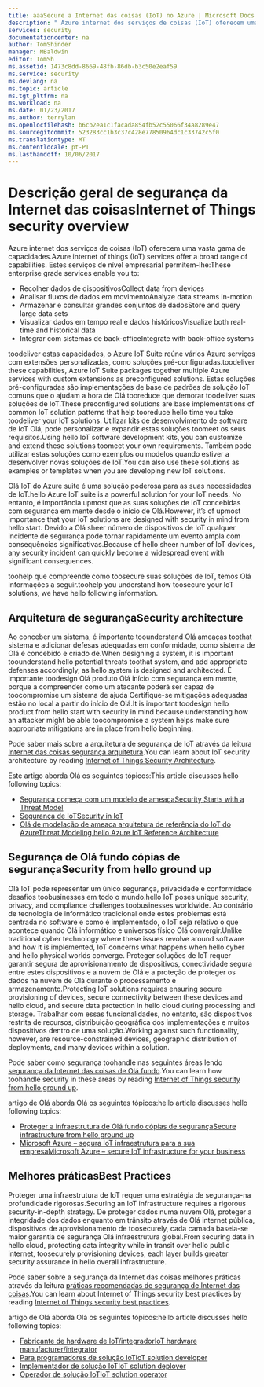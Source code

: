 ```yaml
---
title: aaaSecure a Internet das coisas (IoT) no Azure | Microsoft Docs
description: " Azure internet dos serviços de coisas (IoT) oferecem uma vasta gama de capacidades. Este artigo ajuda-o a compreender como toosecure suas soluções de IoT no Azure. "
services: security
documentationcenter: na
author: TomShinder
manager: MBaldwin
editor: TomSh
ms.assetid: 1473c8dd-8669-48fb-86db-b3c50e2eaf59
ms.service: security
ms.devlang: na
ms.topic: article
ms.tgt_pltfrm: na
ms.workload: na
ms.date: 01/23/2017
ms.author: terrylan
ms.openlocfilehash: b6cb2ea1c1facada854fb52c55066f34a8289e47
ms.sourcegitcommit: 523283cc1b3c37c428e77850964dc1c33742c5f0
ms.translationtype: MT
ms.contentlocale: pt-PT
ms.lasthandoff: 10/06/2017
---
```

# <a name="internet-of-things-security-overview"></a><span data-ttu-id="e1373-104">Descrição geral de segurança da Internet das coisas</span><span class="sxs-lookup"><span data-stu-id="e1373-104">Internet of Things security overview</span></span>
<span data-ttu-id="e1373-105">Azure internet dos serviços de coisas (IoT) oferecem uma vasta gama de capacidades.</span><span class="sxs-lookup"><span data-stu-id="e1373-105">Azure internet of things (IoT) services offer a broad range of capabilities.</span></span> <span data-ttu-id="e1373-106">Estes serviços de nível empresarial permitem-lhe:</span><span class="sxs-lookup"><span data-stu-id="e1373-106">These enterprise grade services enable you to:</span></span>

* <span data-ttu-id="e1373-107">Recolher dados de dispositivos</span><span class="sxs-lookup"><span data-stu-id="e1373-107">Collect data from devices</span></span>
* <span data-ttu-id="e1373-108">Analisar fluxos de dados em movimento</span><span class="sxs-lookup"><span data-stu-id="e1373-108">Analyze data streams in-motion</span></span>
* <span data-ttu-id="e1373-109">Armazenar e consultar grandes conjuntos de dados</span><span class="sxs-lookup"><span data-stu-id="e1373-109">Store and query large data sets</span></span>
* <span data-ttu-id="e1373-110">Visualizar dados em tempo real e dados históricos</span><span class="sxs-lookup"><span data-stu-id="e1373-110">Visualize both real-time and historical data</span></span>
* <span data-ttu-id="e1373-111">Integrar com sistemas de back-office</span><span class="sxs-lookup"><span data-stu-id="e1373-111">Integrate with back-office systems</span></span>

<span data-ttu-id="e1373-112">toodeliver estas capacidades, o Azure IoT Suite reúne vários Azure serviços com extensões personalizadas, como soluções pré-configuradas.</span><span class="sxs-lookup"><span data-stu-id="e1373-112">toodeliver these capabilities, Azure IoT Suite packages together multiple Azure services with custom extensions as preconfigured solutions.</span></span> <span data-ttu-id="e1373-113">Estas soluções pré-configuradas são implementações de base de padrões de solução IoT comuns que o ajudam a hora de Olá tooreduce que demorar toodeliver suas soluções de IoT.</span><span class="sxs-lookup"><span data-stu-id="e1373-113">These preconfigured solutions are base implementations of common IoT solution patterns that help tooreduce hello time you take toodeliver your IoT solutions.</span></span> <span data-ttu-id="e1373-114">Utilizar kits de desenvolvimento de software de IoT Olá, pode personalizar e expandir estas soluções toomeet os seus requisitos.</span><span class="sxs-lookup"><span data-stu-id="e1373-114">Using hello IoT software development kits, you can customize and extend these solutions toomeet your own requirements.</span></span> <span data-ttu-id="e1373-115">Também pode utilizar estas soluções como exemplos ou modelos quando estiver a desenvolver novas soluções de IoT.</span><span class="sxs-lookup"><span data-stu-id="e1373-115">You can also use these solutions as examples or templates when you are developing new IoT solutions.</span></span>

<span data-ttu-id="e1373-116">Olá IoT do Azure suite é uma solução poderosa para as suas necessidades de IoT.</span><span class="sxs-lookup"><span data-stu-id="e1373-116">hello Azure IoT suite is a powerful solution for your IoT needs.</span></span> <span data-ttu-id="e1373-117">No entanto, é importância upmost que as suas soluções de IoT concebidas com segurança em mente desde o início de Olá.</span><span class="sxs-lookup"><span data-stu-id="e1373-117">However, it’s of upmost importance that your IoT solutions are designed with security in mind from hello start.</span></span> <span data-ttu-id="e1373-118">Devido a Olá sheer número de dispositivos de IoT qualquer incidente de segurança pode tornar rapidamente um evento ampla com consequências significativas.</span><span class="sxs-lookup"><span data-stu-id="e1373-118">Because of hello sheer number of IoT devices, any security incident can quickly become a widespread event with significant consequences.</span></span>

<span data-ttu-id="e1373-119">toohelp que compreende como toosecure suas soluções de IoT, temos Olá informações a seguir.</span><span class="sxs-lookup"><span data-stu-id="e1373-119">toohelp you understand how toosecure your IoT solutions, we have hello following information.</span></span>

## <a name="security-architecture"></a><span data-ttu-id="e1373-120">Arquitetura de segurança</span><span class="sxs-lookup"><span data-stu-id="e1373-120">Security architecture</span></span>
<span data-ttu-id="e1373-121">Ao conceber um sistema, é importante toounderstand Olá ameaças toothat sistema e adicionar defesas adequadas em conformidade, como sistema de Olá é concebido e criado de.</span><span class="sxs-lookup"><span data-stu-id="e1373-121">When designing a system, it is important toounderstand hello potential threats toothat system, and add appropriate defenses accordingly, as hello system is designed and architected.</span></span> <span data-ttu-id="e1373-122">É importante toodesign Olá produto Olá início com segurança em mente, porque a compreender como um atacante poderá ser capaz de toocompromise um sistema de ajuda Certifique-se mitigações adequadas estão no local a partir do início de Olá.</span><span class="sxs-lookup"><span data-stu-id="e1373-122">It is important toodesign hello product from hello start with security in mind because understanding how an attacker might be able toocompromise a system helps make sure appropriate mitigations are in place from hello beginning.</span></span>

<span data-ttu-id="e1373-123">Pode saber mais sobre a arquitetura de segurança de IoT através da leitura [Internet das coisas segurança arquitetura](../iot-suite/iot-security-architecture.md).</span><span class="sxs-lookup"><span data-stu-id="e1373-123">You can learn about IoT security architecture by reading [Internet of Things Security Architecture](../iot-suite/iot-security-architecture.md).</span></span>

<span data-ttu-id="e1373-124">Este artigo aborda Olá os seguintes tópicos:</span><span class="sxs-lookup"><span data-stu-id="e1373-124">This article discusses hello following topics:</span></span>

* [<span data-ttu-id="e1373-125">Segurança começa com um modelo de ameaça</span><span class="sxs-lookup"><span data-stu-id="e1373-125">Security Starts with a Threat Model</span></span>](../iot-suite/iot-security-architecture.md#security-starts-with-a-threat-model)
* [<span data-ttu-id="e1373-126">Segurança de IoT</span><span class="sxs-lookup"><span data-stu-id="e1373-126">Security in IoT</span></span>](../iot-suite/iot-security-architecture.md#security-in-iot)
* [<span data-ttu-id="e1373-127">Olá de modelação de ameaça arquitetura de referência do IoT do Azure</span><span class="sxs-lookup"><span data-stu-id="e1373-127">Threat Modeling hello Azure IoT Reference Architecture</span></span>](../iot-suite/iot-security-architecture.md#threat-modeling-the-azure-iot-reference-architecture)

## <a name="security-from-hello-ground-up"></a><span data-ttu-id="e1373-128">Segurança de Olá fundo cópias de segurança</span><span class="sxs-lookup"><span data-stu-id="e1373-128">Security from hello ground up</span></span>
<span data-ttu-id="e1373-129">Olá IoT pode representar um único segurança, privacidade e conformidade desafios toobusinesses em todo o mundo.</span><span class="sxs-lookup"><span data-stu-id="e1373-129">hello IoT poses unique security, privacy, and compliance challenges toobusinesses worldwide.</span></span> <span data-ttu-id="e1373-130">Ao contrário de tecnologia de informático tradicional onde estes problemas está centrada no software e como é implementado, o IoT seja relativo o que acontece quando Olá informático e universos físico Olá convergir.</span><span class="sxs-lookup"><span data-stu-id="e1373-130">Unlike traditional cyber technology where these issues revolve around software and how it is implemented, IoT concerns what happens when hello cyber and hello physical worlds converge.</span></span> <span data-ttu-id="e1373-131">Proteger soluções de IoT requer garantir segura de aprovisionamento de dispositivos, conectividade segura entre estes dispositivos e a nuvem de Olá e a proteção de proteger os dados na nuvem de Olá durante o processamento e armazenamento.</span><span class="sxs-lookup"><span data-stu-id="e1373-131">Protecting IoT solutions requires ensuring secure provisioning of devices, secure connectivity between these devices and hello cloud, and secure data protection in hello cloud during processing and storage.</span></span> <span data-ttu-id="e1373-132">Trabalhar com essas funcionalidades, no entanto, são dispositivos restrita de recursos, distribuição geográfica dos implementações e muitos dispositivos dentro de uma solução.</span><span class="sxs-lookup"><span data-stu-id="e1373-132">Working against such functionality, however, are resource-constrained devices, geographic distribution of deployments, and many devices within a solution.</span></span>

<span data-ttu-id="e1373-133">Pode saber como segurança toohandle nas seguintes áreas lendo [segurança da Internet das coisas de Olá fundo](../iot-suite/securing-iot-ground-up.md).</span><span class="sxs-lookup"><span data-stu-id="e1373-133">You can learn how toohandle security in these areas by reading [Internet of Things security from hello ground up](../iot-suite/securing-iot-ground-up.md).</span></span>

<span data-ttu-id="e1373-134">artigo de Olá aborda Olá os seguintes tópicos:</span><span class="sxs-lookup"><span data-stu-id="e1373-134">hello article discusses hello following topics:</span></span>

* [<span data-ttu-id="e1373-135">Proteger a infraestrutura de Olá fundo cópias de segurança</span><span class="sxs-lookup"><span data-stu-id="e1373-135">Secure infrastructure from hello ground up</span></span>](../iot-suite/securing-iot-ground-up.md#secure-infrastructure-from-the-ground-up)
* [<span data-ttu-id="e1373-136">Microsoft Azure – segura IoT infraestrutura para a sua empresa</span><span class="sxs-lookup"><span data-stu-id="e1373-136">Microsoft Azure – secure IoT infrastructure for your business</span></span>](../iot-suite/securing-iot-ground-up.md#microsoft-azure---secure-iot-infrastructure-for-your-business)

## <a name="best-practices"></a><span data-ttu-id="e1373-137">Melhores práticas</span><span class="sxs-lookup"><span data-stu-id="e1373-137">Best Practices</span></span>
<span data-ttu-id="e1373-138">Proteger uma infraestrutura de IoT requer uma estratégia de segurança-na profundidade rigorosas.</span><span class="sxs-lookup"><span data-stu-id="e1373-138">Securing an IoT infrastructure requires a rigorous security-in-depth strategy.</span></span> <span data-ttu-id="e1373-139">De proteger dados numa nuvem Olá, proteger a integridade dos dados enquanto em trânsito através de Olá internet pública, dispositivos de aprovisionamento de toosecurely, cada camada baseia-se maior garantia de segurança Olá infraestrutura global.</span><span class="sxs-lookup"><span data-stu-id="e1373-139">From securing data in hello cloud, protecting data integrity while in transit over hello public internet, toosecurely provisioning devices, each layer builds greater security assurance in hello overall infrastructure.</span></span>

<span data-ttu-id="e1373-140">Pode saber sobre a segurança da Internet das coisas melhores práticas através da leitura [práticas recomendadas de segurança de Internet das coisas](../iot-suite/iot-security-best-practices.md).</span><span class="sxs-lookup"><span data-stu-id="e1373-140">You can learn about Internet of Things security best practices by reading [Internet of Things security best practices](../iot-suite/iot-security-best-practices.md).</span></span>

<span data-ttu-id="e1373-141">artigo de Olá aborda Olá os seguintes tópicos:</span><span class="sxs-lookup"><span data-stu-id="e1373-141">hello article discusses hello following topics:</span></span>

* [<span data-ttu-id="e1373-142">Fabricante de hardware de IoT/integrador</span><span class="sxs-lookup"><span data-stu-id="e1373-142">IoT hardware manufacturer/integrator</span></span>](../iot-suite/iot-security-best-practices.md#iot-hardware-manufacturerintegrator)
* [<span data-ttu-id="e1373-143">Para programadores de solução IoT</span><span class="sxs-lookup"><span data-stu-id="e1373-143">IoT solution developer</span></span>](../iot-suite/iot-security-best-practices.md#iot-solution-developer)
* [<span data-ttu-id="e1373-144">Implementador de solução IoT</span><span class="sxs-lookup"><span data-stu-id="e1373-144">IoT solution deployer</span></span>](../iot-suite/iot-security-best-practices.md#iot-solution-deployer)
* [<span data-ttu-id="e1373-145">Operador de solução IoT</span><span class="sxs-lookup"><span data-stu-id="e1373-145">IoT solution operator</span></span>](../iot-suite/iot-security-best-practices.md#iot-solution-operator)
